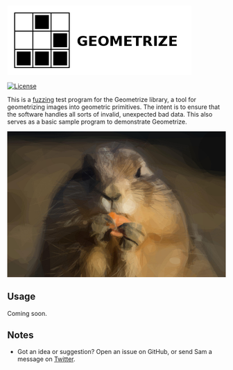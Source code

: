 [![Geometrize fuzzing logo](https://github.com/Tw1ddle/geometrize-lib-fuzzing/blob/master/screenshots/logo.png?raw=true "Geometrize - library for geometrizing images into geometric primitives fuzzing logo")](https://github.com/Tw1ddle/geometrize-lib)

[![License](http://img.shields.io/:license-mit-blue.svg?style=flat-square)](https://github.com/Tw1ddle/geometrize-lib-fuzzing/blob/master/LICENSE)

This is a [fuzzing](https://en.wikipedia.org/wiki/Fuzzing) test program for the Geometrize library, a tool for geometrizing images into geometric primitives. The intent is to ensure that the software handles all sorts of invalid, unexpected bad data. This also serves as a basic sample program to demonstrate Geometrize.

[![Geometrized Prairie Dog](https://github.com/Tw1ddle/geometrize-lib-fuzzing/blob/master/screenshots/prairie_dog_lines_tris_and_ellipses.jpg?raw=true "Prairie Dog, 200 ellipses, 1000 polylines and 100 triangles")](https://github.com/Tw1ddle/geometrize-lib)


## Usage

Coming soon.

## Notes
 * Got an idea or suggestion? Open an issue on GitHub, or send Sam a message on [Twitter](https://twitter.com/Sam_Twidale).